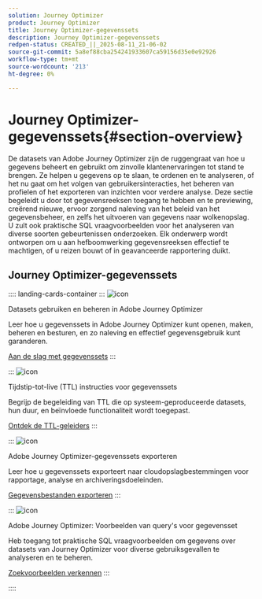 ```yaml
---
solution: Journey Optimizer
product: Journey Optimizer
title: Journey Optimizer-gegevenssets
description: Journey Optimizer-gegevenssets
redpen-status: CREATED_||_2025-08-11_21-06-02
source-git-commit: 5a8ef88cba254241933607ca59156d35e0e92926
workflow-type: tm+mt
source-wordcount: '213'
ht-degree: 0%

---
```



# Journey Optimizer-gegevenssets{#section-overview}

De datasets van Adobe Journey Optimizer zijn de ruggengraat van hoe u gegevens beheert en gebruikt om zinvolle klantenervaringen tot stand te brengen. Ze helpen u gegevens op te slaan, te ordenen en te analyseren, of het nu gaat om het volgen van gebruikersinteracties, het beheren van profielen of het exporteren van inzichten voor verdere analyse. Deze sectie begeleidt u door tot gegevensreeksen toegang te hebben en te previewing, creërend nieuwe, ervoor zorgend naleving van het beleid van het gegevensbeheer, en zelfs het uitvoeren van gegevens naar wolkenopslag. U zult ook praktische SQL vraagvoorbeelden voor het analyseren van diverse soorten gebeurtenissen onderzoeken. Elk onderwerp wordt ontworpen om u aan hefboomwerking gegevensreeksen effectief te machtigen, of u reizen bouwt of in geavanceerde rapportering duikt.

## Journey Optimizer-gegevenssets

:::: landing-cards-container
:::
![icon](https://cdn.experienceleague.adobe.com/icons/circle-play.svg)

Datasets gebruiken en beheren in Adobe Journey Optimizer

Leer hoe u gegevenssets in Adobe Journey Optimizer kunt openen, maken, beheren en besturen, en zo naleving en effectief gegevensgebruik kunt garanderen.

[Aan de slag met gegevenssets](../using/data/get-started-datasets.md)
:::

:::
![icon](https://cdn.experienceleague.adobe.com/icons/shield-halved.svg)

Tijdstip-tot-live (TTL) instructies voor gegevenssets

Begrijp de begeleiding van TTL die op systeem-geproduceerde datasets, hun duur, en beïnvloede functionaliteit wordt toegepast.

[Ontdek de TTL-geleiders](../using/data/datasets-ttl.md)
:::

:::
![icon](https://cdn.experienceleague.adobe.com/icons/list-check.svg)

Adobe Journey Optimizer-gegevenssets exporteren

Leer hoe u gegevenssets exporteert naar cloudopslagbestemmingen voor rapportage, analyse en archiveringsdoeleinden.

[Gegevensbestanden exporteren](../using/data/export-datasets.md)
:::

:::
![icon](https://cdn.experienceleague.adobe.com/icons/code-branch.svg)

Adobe Journey Optimizer: Voorbeelden van query&#39;s voor gegevensset

Heb toegang tot praktische SQL vraagvoorbeelden om gegevens over datasets van Journey Optimizer voor diverse gebruiksgevallen te analyseren en te beheren.

[Zoekvoorbeelden verkennen](../using/data/datasets-query-examples.md)
:::

::::
